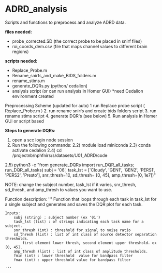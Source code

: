 # ADRD_analysis
Scripts and functions to preprocess and analyze ADRD data. 

**files needed:**
- probe_corrected.SD   (the correct probe to be placed in snirf files)
- roi_coords_dem.csv   (file that maps channel values to different brain regions)

**scripts needed:**
- Replace_Probe.m
- Rename_snirfs_and_make_BIDS_folders.m
- rename_stims.m
- generate_DQRs.py   (python/ cedalion)
- analysis script (or can run analysis in Homer GUI)
*need Cedalion environment created


Preprocessing Scheme (updated for auto)
1  run Replace probe script   ( Replace_Probe.m )
2. run rename snirfs and create bids folders script
3. run rename stims script
4. generate DQR's (see below)
5. Run analysis in Homer GUI or script based

**Steps to generate DQRs:**
1) open a scc login node session
2) Run the following commands:
  2.2) module load miniconda
  2.3) conda activate cedalion
  2.4) cd /projectnb/nphfnirs/s/datasets/U01_ADRD/code
  
  2.5) python3 -c "from generate_DQRs import run_DQR_all_tasks; run_DQR_all_tasks( subj = '06', task_lst = ['Cloudy', 'GEN1', 'GEN2', 'PERS1', 'PERS2', 'Presto'], snr_thresh=10, sd_thresh= [0, 45], amp_thresh=[0, 1e7])"

NOTE: change the subject number, task_lst if it varies, snr_thresh, sd_thresh, and amp_thresh to values you want to use. 


Function description:
'''
    Function that loops through each task in task_lst for a single subject and generates and saves
    the DQR plot for each task. 
    
    Inputs: 
        subj (string) : subject number (ex '01')
        task_lst (list) : of strings indicating each task name for a subject.
        snr_thresh (int) : threshold for signal to noise ratio
        sd_thresh (list) : list of int class of source detector separation thresholds. 
            first element lower thresh, second element upper threshold. ex [0, 45]. 
        amp_thresh (list) : list of int class of amplitude thresholds. 
        fmin (int) : lower threshold  value for bandpass filter
        fmax (int) : upper threshold value for bandpass filter
    
    '''
